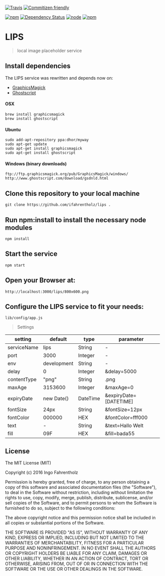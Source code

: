 [![Travis](https://img.shields.io/travis/ifahrentholz/lips.svg?style=flat-square)]()
[![Commitizen friendly](https://img.shields.io/badge/commitizen-friendly-brightgreen.svg?style=flat-square)](http://commitizen.github.io/cz-cli/)

[![npm](https://img.shields.io/npm/l/node-img-placeholder.svg?style=flat-square)]()
[![Dependency Status](https://www.versioneye.com/user/projects/569e1ecd2025a60031000402/badge.svg?style=flat)](https://www.versioneye.com/user/projects/569e1ecd2025a60031000402)
[![node](https://img.shields.io/node/v/node-img-placeholder.svg?style=flat-square)]()
[![npm](https://img.shields.io/npm/dt/node-img-placeholder.svg?style=flat-square)]()


# LIPS

> local image placeholder service

## Install dependencies
The LIPS service was rewritten and depends now on:
- [GraphicsMagick](http://www.graphicsmagick.org/)
- [Ghostscript](http://www.ghostscript.com/)


#### OSX

    brew install graphicsmagick
    brew install ghostscript

#### Ubuntu

    sudo add-apt-repository ppa:dhor/myway
    sudo apt-get update
    sudo apt-get install graphicsmagick
    sudo apt-get install ghostscript

#### Windows (binary downloads)

    ftp://ftp.graphicsmagick.org/pub/GraphicsMagick/windows/
    http://www.ghostscript.com/download/gsdnld.html

## Clone this repository to your local machine

    git clone https://github.com/ifahrentholz/lips .


## Run npm:install to install the necessary node modules

    npm install


## Start the service

    npm start


## Open your Browser at:

    http://localhost:3000/lips/800x600.png


## Configure the LIPS service to fit your needs:
    lib/config/app.js

> Settings

| setting | default | type | parameter
| --------| ------- | ---- | ----------|
| serviceName | lips | String | - |
| port | 3000 | Integer | - |
| env | development | String | - |
| delay | 0 | Integer | &delay=5000 |
| contentType | "png" | String | .png |
| maxAge | 3153600 | Integer | &maxAge=0 |
| expiryDate| new Date() | DateTime | &expiryDate=[DATETIME] |
| fontSize | 24px | String | &fontSize=12px |
| fontColor | 000000 | HEX | &fontColor=fff000 |
| text | - | String | &text=Hallo Welt |
| fill | 09F | HEX | &fill=bada55 |


## License
The MIT License (MIT)

Copyright (c) 2016 Ingo Fahrentholz

Permission is hereby granted, free of charge, to any person obtaining a copy of this software and associated documentation files (the "Software"), to deal in the Software without restriction, including without limitation the rights to use, copy, modify, merge, publish, distribute, sublicense, and/or sell copies of the Software, and to permit persons to whom the Software is furnished to do so, subject to the following conditions:

The above copyright notice and this permission notice shall be included in all copies or substantial portions of the Software.

THE SOFTWARE IS PROVIDED "AS IS", WITHOUT WARRANTY OF ANY KIND, EXPRESS OR IMPLIED, INCLUDING BUT NOT LIMITED TO THE WARRANTIES OF MERCHANTABILITY, FITNESS FOR A PARTICULAR PURPOSE AND NONINFRINGEMENT. IN NO EVENT SHALL THE AUTHORS OR COPYRIGHT HOLDERS BE LIABLE FOR ANY CLAIM, DAMAGES OR OTHER LIABILITY, WHETHER IN AN ACTION OF CONTRACT, TORT OR OTHERWISE, ARISING FROM, OUT OF OR IN CONNECTION WITH THE SOFTWARE OR THE USE OR OTHER DEALINGS IN THE SOFTWARE.
